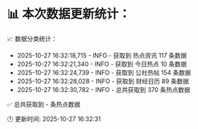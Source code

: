 📊 本次数据更新统计：
==========================

📈 数据分类统计：
- 2025-10-27 16:32:18,715 - INFO - 获取到 热点资讯 117 条数据
- 2025-10-27 16:32:21,340 - INFO - 获取到 今日热点 10 条数据
- 2025-10-27 16:32:24,739 - INFO - 获取到 公社热帖 154 条数据
- 2025-10-27 16:32:28,028 - INFO - 获取到 财经日历 89 条数据
- 2025-10-27 16:32:30,782 - INFO - 总共获取到 370 条热点数据

✅ 总共获取到 - 条热点数据

🕐 更新时间: 2025-10-27 16:32:31
